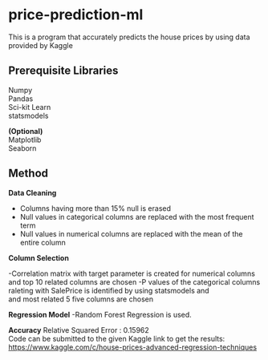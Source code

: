 # price-prediction-ml
This is a program that accurately predicts the house prices by using data provided by Kaggle

## Prerequisite Libraries
Numpy <br/>
Pandas <br/>
Sci-kit Learn <br/>
statsmodels

**(Optional)** <br/>
Matplotlib <br/>
Seaborn

## Method

**Data Cleaning** 

- Columns having more than 15% null is erased <br/>
- Null values in categorical columns are replaced with the most frequent term <br/>
- Null values in numerical columns are replaced with the mean of the entire column

**Column Selection**

-Correlation matrix with target parameter is created for numerical columns and top 10 related columns are chosen
-P values of the categorical columns raleting with SalePrice is identified by using statsmodels and <br/>
and most related 5 five columns are chosen

**Regression Model**
-Random Forest Regression is used.

**Accuracy**
Relative Squared Error : 0.15962 <br/>
Code can be submitted to the given Kaggle link to get the results: https://www.kaggle.com/c/house-prices-advanced-regression-techniques


